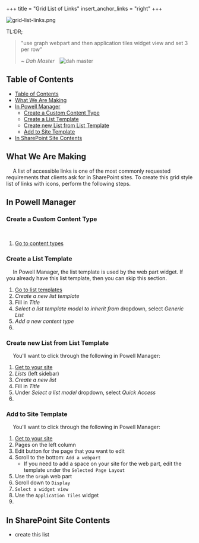 +++
title = "Grid List of Links"
insert_anchor_links = "right"
+++

![grid-list-links.png](https://i.postimg.cc/xC7JWZMN/grid-list-links.png)

TL:DR;
> "use graph webpart and then application tiles widget view and set 3 per row"
>
> ~ <cite>Dah Master</cite>&emsp;![dah master](https://avatars.githubusercontent.com/u/53357172?s=64&v=4)

## Table of Contents
- [Table of Contents](#table-of-contents)
- [What We Are Making](#what-we-are-making)
- [In Powell Manager](#in-powell-manager)
  - [Create a Custom Content Type](#create-a-custom-content-type)
  - [Create a List Template](#create-a-list-template)
  - [Create new List from List Template](#create-new-list-from-list-template)
  - [Add to Site Template](#add-to-site-template)
- [In SharePoint Site Contents](#in-sharepoint-site-contents)

## What We Are Making

&emsp; A list of accessible links is one of the most commonly requested requirements that clients ask for in SharePoint sites. To create this grid style list of links with icons, perform the following steps.

## In Powell Manager

### Create a Custom Content Type

&emsp;

1. [Go to content types](/actions/actions/#powell-intranet-content-types)

### Create a List Template

&emsp; In Powell Manager, the list template is used by the web part widget. If you already have this list template, then you can skip this section.

1. [Go to list templates](/actions/actions/#powell-intranet-list-templates)
2. *Create a new list template*
3. Fill in *Title*
4. *Select a list template model to inherit from* dropdown, select *Generic List*
5. *Add a new content type*
6. 

### Create new List from List Template

&emsp; You'll want to click through the following in Powell Manager:

1. [Get to your site](/actions/actions/#powell-intranet-your-site)
2. *Lists* (left sidebar)
3. *Create a new list*
4. Fill in *Title*
5. Under *Select a list model* dropdown, select *Quick Access*
6. 

### Add to Site Template

&emsp; You'll want to click through the following in Powell Manager:

1. [Get to your site](/actions/actions/#powell-intranet-your-site)
2. Pages on the left column
3. Edit button for the page that you want to edit
4. Scroll to the bottom: `Add a webpart`
   - If you need to add a space on your site for the web part, edit the template under the `Selected Page Layout` 
5.  Use the `Graph` web part
6. Scroll down to `Display`
7. `Select a widget view`
8. Use the `Application Tiles` widget
9. 

## In SharePoint Site Contents 

- create this list 
